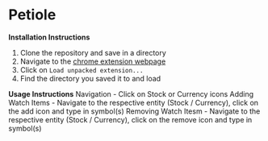 # Petiole

**Installation Instructions**
1. Clone the repository and save in a directory
2. Navigate to the [chrome extension webpage](chrome://extensions)
3. Click on `Load unpacked extension...`
4. Find the directory you saved it to and load

**Usage Instructions**
Navigation - Click on Stock or Currency icons
Adding Watch Items - Navigate to the respective entity (Stock / Currency), click on the add icon and type in symbol(s)
Removing Watch Itesm - Navigate to the respective entity (Stock / Currency), click on the remove icon and type in symbol(s)